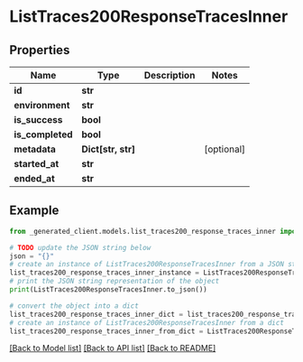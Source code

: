 # ListTraces200ResponseTracesInner


## Properties

Name | Type | Description | Notes
------------ | ------------- | ------------- | -------------
**id** | **str** |  | 
**environment** | **str** |  | 
**is_success** | **bool** |  | 
**is_completed** | **bool** |  | 
**metadata** | **Dict[str, str]** |  | [optional] 
**started_at** | **str** |  | 
**ended_at** | **str** |  | 

## Example

```python
from _generated_client.models.list_traces200_response_traces_inner import ListTraces200ResponseTracesInner

# TODO update the JSON string below
json = "{}"
# create an instance of ListTraces200ResponseTracesInner from a JSON string
list_traces200_response_traces_inner_instance = ListTraces200ResponseTracesInner.from_json(json)
# print the JSON string representation of the object
print(ListTraces200ResponseTracesInner.to_json())

# convert the object into a dict
list_traces200_response_traces_inner_dict = list_traces200_response_traces_inner_instance.to_dict()
# create an instance of ListTraces200ResponseTracesInner from a dict
list_traces200_response_traces_inner_from_dict = ListTraces200ResponseTracesInner.from_dict(list_traces200_response_traces_inner_dict)
```
[[Back to Model list]](../README.md#documentation-for-models) [[Back to API list]](../README.md#documentation-for-api-endpoints) [[Back to README]](../README.md)


